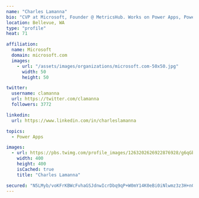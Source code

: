 ```yaml
---
name: "Charles Lamanna"
bio: "CVP at Microsoft, Founder @ MetricsHub. Works on Power Apps, Power Automate, Power Virtual Agent, Common Data Service and Dynamics 365."
location: Bellevue, WA
type: "profile"
heat: 71

affiliation:
  name: Microsoft
  domain: microsoft.com
  images:
    - url: "/assets/images/organizations/microsoft.com-50x50.jpg"
      width: 50
      height: 50

twitter:
  username: clamanna
  url: https://twitter.com/clamanna
  followers: 3772

linkedin:
  url: https://www.linkedin.com/in/charleslamanna

topics:
  - Power Apps

images:
  - url: https://pbs.twimg.com/profile_images/1263202626922876928/g6qGbHZ-_400x400.jpg
    width: 400
    height: 400
    isCached: true
    title: "Charles Lamanna"

secured: "N5LMyb/voKFrKBWcFvhaGSJdnwIcrDbq9qP+W0mY14K0eBi0iNlwmz3z3H+nGP87Ilsb56K8CBgiorGhQ9IaxKwE3SAXredpbjjzDfPc3cdoxRQe5wb0MSaDQC+E4pFDFpB7zlJ1R3/DTMIJNRmkRRCXWdFDS+VSCgFQSfZINNsVjFAAGzL0o4Lq0qIgUh0lQ6y0eTBzJKJIJjRjqRFj36R7U8BY67l8qZK+UtusTYOLq9mgsVWMtQncv0u5kSIQVtXIAgCXKS/kamxoXX8TP/eitfH15DCn4GoakC6EciqnWZlH9j5IK/U2BLSlFntWKDXQNSjPXPDkzT3w8zb8sQUjXcAf8ADCKK1xMLIjkfFsjtQ1TINFJf8WuRdYdQtIFVP635CBRTo9ogwjIBVzgwPfLff3VxWE+k+0xmioIwQ=;GVTTPj7GWCbIzX4Wxem+kg=="
---
```


